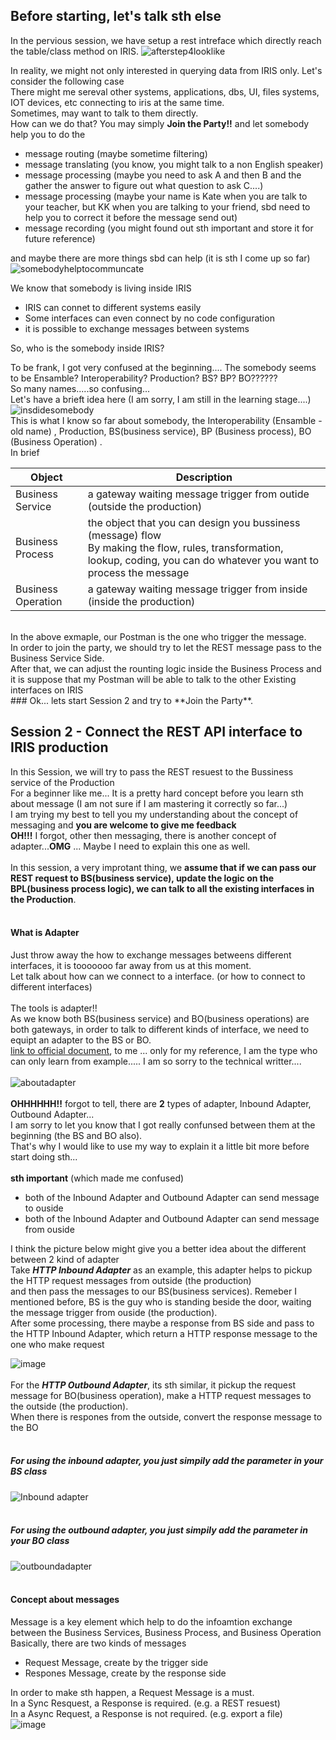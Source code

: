 ## Before starting, let's talk sth else

In the pervious session, we have setup a rest intreface which directly reach the table/class method on IRIS.
![afterstep4looklike](https://user-images.githubusercontent.com/107917928/179402368-a5ca06df-cdea-4e7e-a851-d7e8192b74c5.png)<br>

In reality, we might not only interested in querying data from IRIS only. Let's consider the following case<br>
There might me sereval other systems, applications, dbs, UI, files systems, IOT devices, etc connecting to iris at the same time.<br>
Sometimes, may want to talk to them directly.<br>
How can we do that? You may simply **Join the Party!!** and let somebody help you to do the<br>
- message routing (maybe sometime filtering)
- message translating (you know, you might talk to a non English speaker)
- message processing (maybe you need to ask A and then B and the gather the answer to figure out what question to ask C....)
- message processing (maybe your name is Kate when you are talk to your teacher, but KK when you are talking to your friend, sbd need to help you to correct it before the message send out)
- message recording (you might found out sth important and store it for future reference)

and maybe there are more things sbd can help (it is sth I come up so far)<br>
![somebodyhelptocommuncate](https://user-images.githubusercontent.com/107917928/179439916-3808cb3f-97c5-4b68-8fea-994cbf84b9f5.png)


We know that somebody is living inside IRIS<br>
- IRIS can connet to different systems easily
- Some interfaces can even connect by no code configuration
- it is possible to exchange messages between systems

So, who is the somebody inside IRIS?<br>

To be frank, I got very confused at the beginning.... The somebody seems to be Ensamble? Interoperability? Production? BS? BP? BO??????<br>
So many names.....so confusing...<br>
Let's have a brieft idea here (I am sorry, I am still in the learning stage....)<br>
![insdidesomebody](https://user-images.githubusercontent.com/107917928/179446937-65075078-f2ae-41aa-a953-07b33d563f96.png)<br>
This is what I know so far about somebody, the Interoperability (Ensamble - old name) , Production, BS(business service), BP (Business process), BO (Business Operation) .<br>
In brief <br>

|Object |Description |
|--|--|
|Business Service|a gateway waiting message trigger from outide (outside the production)|
|Business Process|the object that you can design you bussiness (message) flow<br> By making the flow, rules, transformation, lookup, coding, you can do whatever you want to process the message|
|Business Operation|a gateway waiting message trigger from inside (inside the production)|

<br>
In the above exmaple, our Postman is the one who trigger the message. <br> 
In order to join the party, we should try to let the REST message pass to the Business Service Side.<br>
After that, we can adjust the rounting logic inside the Business Process and it is suppose that my Postman will be able to talk to the other Existing interfaces on IRIS <br>
### Ok... lets start Session 2 and try to **Join the Party**.

## Session 2 - Connect the REST API interface to IRIS production
In this Session, we will try to pass the REST resuest to the Bussiness service of the Production<br>
For a beginner like me... It is a pretty hard concept before you learn sth about message (I am not sure if I am mastering it correctly so far...) <br>
I am trying my best to tell you my understanding about the concept of messaging and **you are welcome to give me feedback**<br>
**OH!!!** I forgot, other then messaging, there is another concept of adapter...**OMG** ... Maybe I need to explain this one as well.<br>
<br>
In this session, a very improtant thing, we **assume that if we can pass our REST request to BS(business service), update the logic on the BPL(business process logic), we can talk to all the existing interfaces in the Production**. <br>
<br>
#### What is Adapter
Just throw away the how to exchange messages betweens different interfaces, it is tooooooo far away from us at this moment.<br>
Let talk about how can we connect to a interface. (or how to connect to different interfaces)<br>
<br>
The tools is adapter!!<br>
As we know both BS(business service) and BO(business operations) are both gateways, in order to talk to different kinds of interface, we need to equipt an adapter to the BS or BO.<br>
[link to official document](https://github.com/ecelg/My-study-about-REST-API-on-IRIS/blob/main/README.md), to me ... only for my reference, I am the type who can only learn from example..... I am so sorry to the technical writter....<br>
<br>
![aboutadapter](https://user-images.githubusercontent.com/107917928/179452445-3b04fb75-01bb-47c1-9217-f3e462f5711c.png)<br>
<br>
**OHHHHHH!!** forgot to tell, there are **2** types of adapter, Inbound Adapter, Outbound Adapter...<br>
I am sorry to let you know that I got really confunsed between them at the beginning (the BS and BO also). <br>
That's why I would like to use my way to explain it a little bit more before start doing sth...<br>
<br>
**sth important** (which made me confused)
- both of the Inbound Adapter and Outbound Adapter can send message to ouside
- both of the Inbound Adapter and Outbound Adapter can send message from ouside

I think the picture below might give you a better idea about the different between 2 kind of adapter<br>
Take ***HTTP Inbound Adapter*** as an example, this adapter helps to pickup the HTTP request messages from outside (the production)<br>
and then pass the messages to our BS(business services). Remeber I mentioned before, BS is the guy who is standing beside the door, waiting the message trigger from ouside (the production).<br>
After some processing, there maybe a response from BS side and pass to the HTTP Inbound Adapter, which return a HTTP response message to the one who make request<br>

![image](https://user-images.githubusercontent.com/107917928/179456446-71edc650-2054-4096-b48d-538181a03793.png)<br>
<br>
For the ***HTTP Outbound Adapter***, its sth similar, it pickup the request message for BO(business operation), make a HTTP request messages to the outside (the production).<br>
When there is respones from the outside, convert the response message to the BO<br>
<br>

##### For using the inbound adapter, you just simpily add the parameter in your BS class<br>
![Inbound adapter](https://user-images.githubusercontent.com/107917928/179455984-418dbb53-6941-42e6-b34b-f1d534052c0b.png)<br>
<br>
##### For using the outbound adapter, you just simpily add the parameter in your BO class<br>
![outboundadapter](https://user-images.githubusercontent.com/107917928/179455995-23a49fc8-ff71-4641-8697-80d172d91944.png)<br>
<br>

#### Concept about messages
Message is a key element which help to do the infoamtion exchange between the Business Services, Business Process, and Business Operation<br>
Basically, there are two kinds of messages<br>
- Request Message, create by the trigger side
- Respones Message, create by the response side

In order to make sth happen, a Request Message is a must.<br>
In a Sync Resquest, a Response is required. (e.g. a REST resuest)<br>
In a Async Request, a Response is not required. (e.g. export a file)<br>
![image](https://user-images.githubusercontent.com/107917928/179491675-07c4f991-cb4b-4ba6-9154-7c1b8ecd148b.png)


